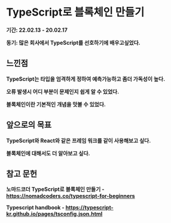 # TypeScript로 블록체인 만들기

**기간: 22.02.13 - 20.02.17**

**동기: 많은 회사에서 TypeScript를 선호하기에 배우고싶었다.**


## 느낀점

**TypeScript는 타입을 엄격하게 정하여 예측가능하고 좀더 가독성이 높다.**

**오류 발생시 어디 부분이 문제인지 쉽게 알 수 있었다.**

**블록체인이란 기본적인 개념을 맛볼 수 있었다.**

## 앞으로의 목표

**TypeScript와 React와 같은 프레임 워크를 같이 사용해보고 싶다.**

**블록체인에 대해서도 더 알아보고 싶다.**

## 참고 문헌 ##

**노마드코더 TypeScript로 블록체인 만들기 - https://nomadcoders.co/typescript-for-beginners**

**Typescript handbook - https://typescript-kr.github.io/pages/tsconfig.json.html**

